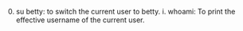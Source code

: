 0. su betty: to switch the current user to betty.
i. whoami: To print the effective username of the current user.
